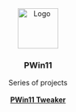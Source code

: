 <div align="center">
<a href="https://github.com/ShaanCoding/ReadME-Generator">
<img src="https://github.com/PWin11-Tweaker/PWin11-Tweaker/blob/main/PWin11%20Tweaker's/Assets/new-logo-1.0.11-png-version.png?raw=true" alt="Logo" width="80" height="80">
</a>
<h3 align="center">PWin11</h3>
<p align="center">
Series of projects
<br/>
<br/>
<a href="https://github.com/PWin11-Tweaker/PWin11-Tweaker"><strong>PWin11 Tweaker</strong></a>
<br/>
</p>
